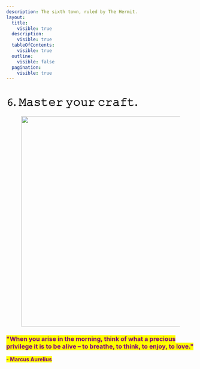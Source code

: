 ```yaml
---
description: The sixth town, ruled by The Hermit.
layout:
  title:
    visible: true
  description:
    visible: true
  tableOfContents:
    visible: true
  outline:
    visible: false
  pagination:
    visible: true
---
```


# 𝟼. 𝙼𝚊𝚜𝚝𝚎𝚛 𝚢𝚘𝚞𝚛 𝚌𝚛𝚊𝚏𝚝.

<figure><img src="../../../../../../../.gitbook/assets/pexels-btgl-♡-9570550.jpg" alt="" width="563"><figcaption></figcaption></figure>

### <mark style="color:purple;">**"When you arise in the morning, think of what a precious privilege it is to be alive – to breathe, to think, to enjoy, to love."**</mark>

<mark style="color:purple;">**- Marcus Aurelius**</mark>
